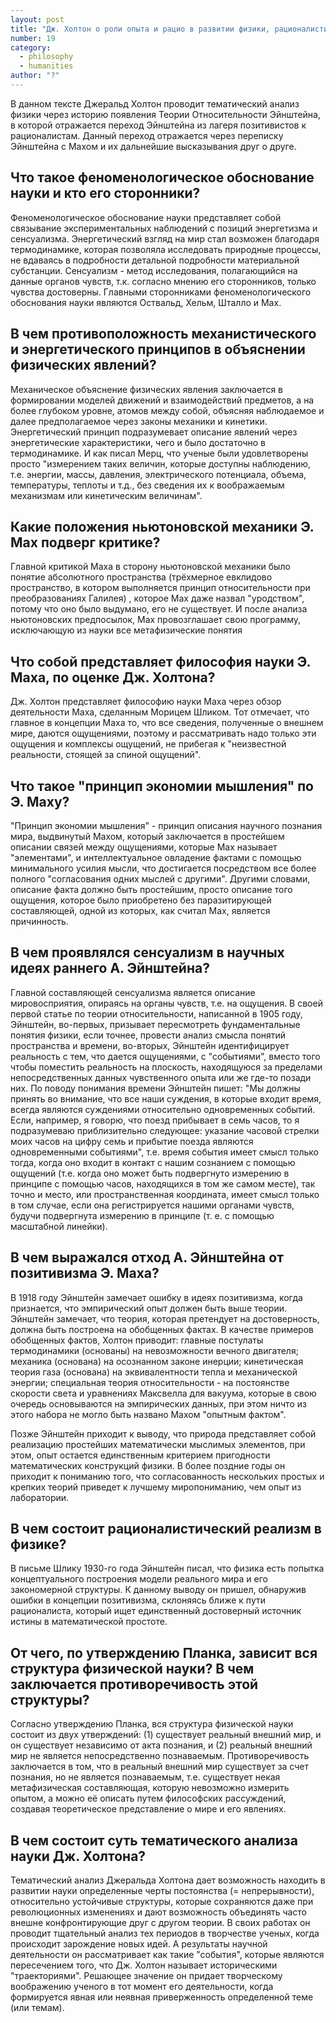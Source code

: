 ```yaml
---
layout: post
title: "Дж. Холтон о роли опыта и рацио в развитии физики, рационалистический реализм: история физики в лицах - Э. Мах и А. Эйнштейн (для физиков)"
number: 19
category:
  - philosophy
  - humanities
author: "?"
---
```


В данном тексте Джеральд Холтон проводит тематический анализ физики через историю появления Теории Относительности Эйнштейна, в которой отражается переход Эйнштейна из лагеря позитивистов к рационалистам. Данный переход отражается через переписку Эйнштейна с Махом и их дальнейшие высказывания друг о друге.

## Что такое феноменологическое обоснование науки и кто его сторонники?
Феноменологическое обоснование науки представляет собой связывание экспериментальных наблюдений с позиций  энергетизма и сенсуализма. Энергетический взгляд на мир стал возможен благодаря термодинамике, которая позволяла исследовать природные процессы, не вдаваясь в подробности детальной подробности материальной субстанции. Сенсуализм - метод исследования, полагающийся на данные органов чувств, т.к. согласно мнению его сторонников, только чувства  достоверны. Главными сторонниками феноменологического обоснования науки являются Оствальд, Хельм, Шталло и Мах.

## В чем противоположность механистического и энергетического принципов в объяснении физических явлений?
Механическое объяснение физических явления заключается в формировании моделей движений и взаимодействий предметов, а на более глубоком уровне, атомов между собой, объясняя наблюдаемое и далее предполагаемое через законы механики и кинетики. Энергетический принцип подразумевает описание явлений через энергетические характеристики, чего и было достаточно в термодинамике. И как писал Мерц, что ученые были удовлетворены просто "измерением таких величин, которые доступны наблюдению, т.е. энергии, массы, давления, электрического потенциала, объема, температуры, теплоты и т.д., без сведения их к воображаемым механизмам или кинетическим величинам".

## Какие положения ньютоновской механики Э. Мах подверг критике?
Главной критикой Маха в сторону ньютоновской механики было понятие абсолютного пространства (трёхмерное евклидово пространство, в котором выполняется принцип относительности при преобразованиях Галилея) , которое Мах даже назвал "уродством", потому что оно было выдумано, его не существует. И после анализа ньютоновских предпосылок, Мах провозглашает свою программу, исключающую из науки все метафизические понятия

## Что собой представляет философия науки Э. Маха, по оценке Дж. Холтона?
Дж. Холтон представляет философию науки Маха через обзор деятельности Маха, сделанным Морицем Шликом. Тот отмечает, что главное в концепции Маха то, что все сведения, полученные о внешнем мире, даются ощущениями, поэтому и рассматривать надо только эти ощущения и комплексы ощущений, не прибегая к "неизвестной реальности, стоящей за спиной ощущений".

## Что такое "принцип экономии мышления" по Э. Маху?
"Принцип экономии мышления" - принцип описания научного познания мира, выдвинутый Махом, который заключается в простейшем описании связей между ощущениями, которые Мах называет "элементами", и интеллектуальное овладение фактами с помощью минимального усилия мысли, что достигается посредством все более полного "согласования одних мыслей с другими". Другими словами, описание факта должно быть простейшим, просто описание того ощущения, которое было приобретено без паразитирующей составляющей, одной из которых, как считал Мах, является причинность.

## В чем проявлялся сенсуализм в научных идеях раннего А. Эйнштейна?
Главной составляющей сенсуализма является описание мировосприятия, опираясь на органы чувств, т.е. на ощущения. В своей первой статье по теории относительности, написанной в 1905 году, Эйнштейн, во-первых, призывает пересмотреть фундаментальные понятия физики, если точнее, провести анализ смысла понятий пространства и времени, во-вторых, Эйнштейн идентифицирует реальность с тем, что дается ощущениями, с "событиями", вместо того чтобы поместить реальность на плоскость, находящуюся за пределами непосредственных данных чувственного опыта или же где-то позади них. По поводу понимания времени Эйнштейн пишет: "Мы должны принять во внимание, что все наши суждения, в которые входит время, всегда являются суждениями относительно одновременных событий. Если, например, я говорю, что поезд прибывает в семь часов, то я подразумеваю приблизительно следующее: указание часовой стрелки моих часов на цифру семь и прибытие поезда являются одновременными событиями", т.е. время события имеет смысл только тогда, когда оно входит в контакт с нашим сознанием с помощью ощущений (т.е. когда оно может быть подвергнуто измерению в принципе с помощью часов, находящихся в том же самом месте), так точно и место, или пространственная координата, имеет смысл только в том случае, если она регистрируется нашими органами чувств, будучи подвергнута измерению в принципе (т. е. с помощью масштабной линейки).

## В чем выражался отход А. Эйнштейна от позитивизма Э. Маха?
В 1918 году Эйнштейн замечает ошибку в идеях позитивизма, когда признается, что эмпирический опыт должен быть выше теории. Эйнштейн замечает, что теория, которая претендует на достоверность, должна быть построена на обобщенных фактах. В качестве примеров обобщенных фактов, Холтон приводит: главные постулаты термодинамики (основаны) на невозможности вечного двигателя; механика (основана) на осознанном законе инерции; кинетическая теория газа (основана) на эквивалентности тепла и механической энергии; cпециальная теория относительности - на постоянстве скорости света и уравнениях Максвелла для вакуума, которые в свою очередь основываются на эмпирических данных, при этом ничто из этого набора не могло быть названо Махом "опытным фактом".

Позже Эйнштейн приходит к выводу, что природа представляет собой реализацию простейших математически мыслимых элементов, при этом, опыт остается единственным критерием пригодности математических конструкций физики. В более поздние годы он приходит к пониманию того, что согласованность нескольких простых и крепких теорий приведет к лучшему миропониманию, чем опыт из лаборатории.

## В чем состоит рационалистический реализм в физике?
В письме Шлику 1930-го года Эйнштейн писал, что физика есть попытка концептуального построения модели реального мира и его закономерной структуры. К данному выводу он пришел, обнаружив ошибки в концепции позитивизма, склоняясь ближе к пути рационалиста, который ищет единственный достоверный источник истины в математической простоте.

## От чего, по утверждению Планка, зависит вся структура физической науки? В чем заключается противоречивость этой структуры?
Согласно утверждению Планка, вся структура физической науки состоит из двух утверждений: (1) существует реальный внешний мир, и он существует независимо от акта познания, и (2) реальный внешний мир не является непосредственно познаваемым. Противоречивость заключается в том, что в реальный внешний мир существует за счет познания, но не является познаваемым, т.е. существует некая метафизическая составляющая, которую невозможно измерить опытом, а можно её описать путем философских рассуждений, создавая теоретическое представление о мире и его явлениях.

## В чем состоит суть тематического анализа науки Дж. Холтона?
Тематический анализ Джеральда Холтона дает возможность находить в развитии науки определенные черты постоянства (= непрерывности), относительно устойчивые структуры, которые сохраняются даже при революционных изменениях и дают возможность объединять часто внешне конфронтирующие друг с другом теории. В своих работах он проводит тщательный анализ тех периодов в творчестве ученых, когда происходит зарождение новых идей. А результаты научной деятельности он рассматривает как такие "события", которые являются пересечением того, что Дж. Холтон называет историческими "траекториями". Решающее значение он придает творческому воображению ученого в тот момент его деятельности, когда формируется явная или неявная приверженность определенной теме (или темам).
